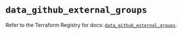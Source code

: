 # `data_github_external_groups`

Refer to the Terraform Registry for docs: [`data_github_external_groups`](https://registry.terraform.io/providers/integrations/github/6.3.1/docs/data-sources/external_groups).
